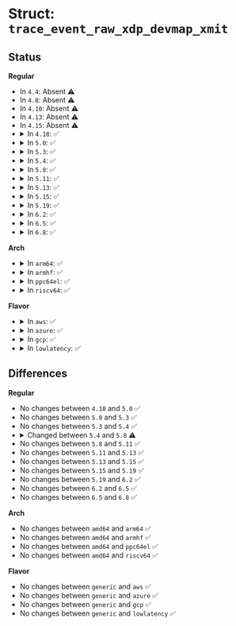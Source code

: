 # Struct: <code>trace_event_raw_xdp_devmap_xmit</code>

## Status
<b>Regular</b>
<ul>
<li>
In <code>4.4</code>: Absent ⚠️
</li>
<li>
In <code>4.8</code>: Absent ⚠️
</li>
<li>
In <code>4.10</code>: Absent ⚠️
</li>
<li>
In <code>4.13</code>: Absent ⚠️
</li>
<li>
In <code>4.15</code>: Absent ⚠️
</li>
<li>
<details>
<summary>In <code>4.18</code>: ✅</summary>

```c
struct trace_event_raw_xdp_devmap_xmit {
    struct trace_entry ent;
    int map_id;
    u32 act;
    u32 map_index;
    int drops;
    int sent;
    int from_ifindex;
    int to_ifindex;
    int err;
    char __data[0];
};
```
</details>
</li>
<li>
<details>
<summary>In <code>5.0</code>: ✅</summary>

```c
struct trace_event_raw_xdp_devmap_xmit {
    struct trace_entry ent;
    int map_id;
    u32 act;
    u32 map_index;
    int drops;
    int sent;
    int from_ifindex;
    int to_ifindex;
    int err;
    char __data[0];
};
```
</details>
</li>
<li>
<details>
<summary>In <code>5.3</code>: ✅</summary>

```c
struct trace_event_raw_xdp_devmap_xmit {
    struct trace_entry ent;
    int map_id;
    u32 act;
    u32 map_index;
    int drops;
    int sent;
    int from_ifindex;
    int to_ifindex;
    int err;
    char __data[0];
};
```
</details>
</li>
<li>
<details>
<summary>In <code>5.4</code>: ✅</summary>

```c
struct trace_event_raw_xdp_devmap_xmit {
    struct trace_entry ent;
    int map_id;
    u32 act;
    u32 map_index;
    int drops;
    int sent;
    int from_ifindex;
    int to_ifindex;
    int err;
    char __data[0];
};
```
</details>
</li>
<li>
<details>
<summary>In <code>5.8</code>: ✅</summary>

```c
struct trace_event_raw_xdp_devmap_xmit {
    struct trace_entry ent;
    int from_ifindex;
    u32 act;
    int to_ifindex;
    int drops;
    int sent;
    int err;
    char __data[0];
};
```
</details>
</li>
<li>
<details>
<summary>In <code>5.11</code>: ✅</summary>

```c
struct trace_event_raw_xdp_devmap_xmit {
    struct trace_entry ent;
    int from_ifindex;
    u32 act;
    int to_ifindex;
    int drops;
    int sent;
    int err;
    char __data[0];
};
```
</details>
</li>
<li>
<details>
<summary>In <code>5.13</code>: ✅</summary>

```c
struct trace_event_raw_xdp_devmap_xmit {
    struct trace_entry ent;
    int from_ifindex;
    u32 act;
    int to_ifindex;
    int drops;
    int sent;
    int err;
    char __data[0];
};
```
</details>
</li>
<li>
<details>
<summary>In <code>5.15</code>: ✅</summary>

```c
struct trace_event_raw_xdp_devmap_xmit {
    struct trace_entry ent;
    int from_ifindex;
    u32 act;
    int to_ifindex;
    int drops;
    int sent;
    int err;
    char __data[0];
};
```
</details>
</li>
<li>
<details>
<summary>In <code>5.19</code>: ✅</summary>

```c
struct trace_event_raw_xdp_devmap_xmit {
    struct trace_entry ent;
    int from_ifindex;
    u32 act;
    int to_ifindex;
    int drops;
    int sent;
    int err;
    char __data[0];
};
```
</details>
</li>
<li>
<details>
<summary>In <code>6.2</code>: ✅</summary>

```c
struct trace_event_raw_xdp_devmap_xmit {
    struct trace_entry ent;
    int from_ifindex;
    u32 act;
    int to_ifindex;
    int drops;
    int sent;
    int err;
    char __data[0];
};
```
</details>
</li>
<li>
<details>
<summary>In <code>6.5</code>: ✅</summary>

```c
struct trace_event_raw_xdp_devmap_xmit {
    struct trace_entry ent;
    int from_ifindex;
    u32 act;
    int to_ifindex;
    int drops;
    int sent;
    int err;
    char __data[0];
};
```
</details>
</li>
<li>
<details>
<summary>In <code>6.8</code>: ✅</summary>

```c
struct trace_event_raw_xdp_devmap_xmit {
    struct trace_entry ent;
    int from_ifindex;
    u32 act;
    int to_ifindex;
    int drops;
    int sent;
    int err;
    char __data[0];
};
```
</details>
</li>
</ul>
<b>Arch</b>
<ul>
<li>
<details>
<summary>In <code>arm64</code>: ✅</summary>

```c
struct trace_event_raw_xdp_devmap_xmit {
    struct trace_entry ent;
    int map_id;
    u32 act;
    u32 map_index;
    int drops;
    int sent;
    int from_ifindex;
    int to_ifindex;
    int err;
    char __data[0];
};
```
</details>
</li>
<li>
<details>
<summary>In <code>armhf</code>: ✅</summary>

```c
struct trace_event_raw_xdp_devmap_xmit {
    struct trace_entry ent;
    int map_id;
    u32 act;
    u32 map_index;
    int drops;
    int sent;
    int from_ifindex;
    int to_ifindex;
    int err;
    char __data[0];
};
```
</details>
</li>
<li>
<details>
<summary>In <code>ppc64el</code>: ✅</summary>

```c
struct trace_event_raw_xdp_devmap_xmit {
    struct trace_entry ent;
    int map_id;
    u32 act;
    u32 map_index;
    int drops;
    int sent;
    int from_ifindex;
    int to_ifindex;
    int err;
    char __data[0];
};
```
</details>
</li>
<li>
<details>
<summary>In <code>riscv64</code>: ✅</summary>

```c
struct trace_event_raw_xdp_devmap_xmit {
    struct trace_entry ent;
    int map_id;
    u32 act;
    u32 map_index;
    int drops;
    int sent;
    int from_ifindex;
    int to_ifindex;
    int err;
    char __data[0];
};
```
</details>
</li>
</ul>
<b>Flavor</b>
<ul>
<li>
<details>
<summary>In <code>aws</code>: ✅</summary>

```c
struct trace_event_raw_xdp_devmap_xmit {
    struct trace_entry ent;
    int map_id;
    u32 act;
    u32 map_index;
    int drops;
    int sent;
    int from_ifindex;
    int to_ifindex;
    int err;
    char __data[0];
};
```
</details>
</li>
<li>
<details>
<summary>In <code>azure</code>: ✅</summary>

```c
struct trace_event_raw_xdp_devmap_xmit {
    struct trace_entry ent;
    int map_id;
    u32 act;
    u32 map_index;
    int drops;
    int sent;
    int from_ifindex;
    int to_ifindex;
    int err;
    char __data[0];
};
```
</details>
</li>
<li>
<details>
<summary>In <code>gcp</code>: ✅</summary>

```c
struct trace_event_raw_xdp_devmap_xmit {
    struct trace_entry ent;
    int map_id;
    u32 act;
    u32 map_index;
    int drops;
    int sent;
    int from_ifindex;
    int to_ifindex;
    int err;
    char __data[0];
};
```
</details>
</li>
<li>
<details>
<summary>In <code>lowlatency</code>: ✅</summary>

```c
struct trace_event_raw_xdp_devmap_xmit {
    struct trace_entry ent;
    int map_id;
    u32 act;
    u32 map_index;
    int drops;
    int sent;
    int from_ifindex;
    int to_ifindex;
    int err;
    char __data[0];
};
```
</details>
</li>
</ul>

## Differences
<b>Regular</b>
<ul>
<li>
No changes between <code>4.18</code> and <code>5.0</code> ✅
</li>
<li>
No changes between <code>5.0</code> and <code>5.3</code> ✅
</li>
<li>
No changes between <code>5.3</code> and <code>5.4</code> ✅
</li>
<li>
<details>
<summary>Changed between <code>5.4</code> and <code>5.8</code> ⚠️</summary>
<ul>
<li>
<b>Field removed. </b>
<code>int map_id</code>
</li>
<li>
<b>Field removed. </b>
<code>u32 map_index</code>
</li>
</ul>
</details>
</li>
<li>
No changes between <code>5.8</code> and <code>5.11</code> ✅
</li>
<li>
No changes between <code>5.11</code> and <code>5.13</code> ✅
</li>
<li>
No changes between <code>5.13</code> and <code>5.15</code> ✅
</li>
<li>
No changes between <code>5.15</code> and <code>5.19</code> ✅
</li>
<li>
No changes between <code>5.19</code> and <code>6.2</code> ✅
</li>
<li>
No changes between <code>6.2</code> and <code>6.5</code> ✅
</li>
<li>
No changes between <code>6.5</code> and <code>6.8</code> ✅
</li>
</ul>
<b>Arch</b>
<ul>
<li>
No changes between <code>amd64</code> and <code>arm64</code> ✅
</li>
<li>
No changes between <code>amd64</code> and <code>armhf</code> ✅
</li>
<li>
No changes between <code>amd64</code> and <code>ppc64el</code> ✅
</li>
<li>
No changes between <code>amd64</code> and <code>riscv64</code> ✅
</li>
</ul>
<b>Flavor</b>
<ul>
<li>
No changes between <code>generic</code> and <code>aws</code> ✅
</li>
<li>
No changes between <code>generic</code> and <code>azure</code> ✅
</li>
<li>
No changes between <code>generic</code> and <code>gcp</code> ✅
</li>
<li>
No changes between <code>generic</code> and <code>lowlatency</code> ✅
</li>
</ul>
